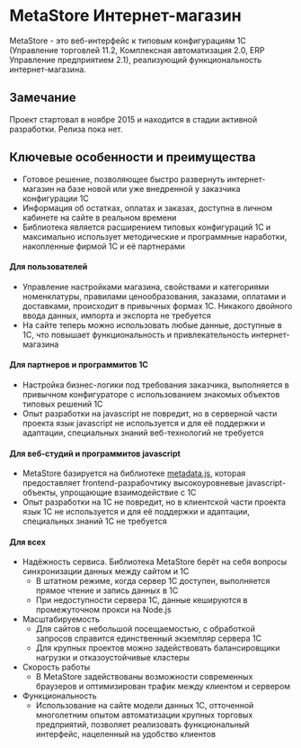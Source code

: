# MetaStore Интернет-магазин
MetaStore - это веб-интерфейс к типовым конфигурациям 1С (Управление торговлей 11.2, Комплексная автоматизация 2.0, ERP Управление предприятием 2.1), реализующий функциональность интернет-магазина.

## Замечание
Проект стартовал в ноябре 2015 и находится в стадии активной разработки. Релиза пока нет.

## Ключевые особенности и преимущества
- Готовое решение, позволяющее быстро развернуть интернет-магазин на базе новой или уже внедренной у заказчика конфигурации 1С
- Информация об остатках, оплатах и заказах, доступна в личном кабинете на сайте в реальном времени
- Библиотека является расширением типовых конфигураций 1С и максимально использует методические и программные наработки, накопленные фирмой 1С и её партнерами

#### Для пользователей
- Управление настройками магазина, свойствами и категориями номенклатуры, правилами ценообразования, заказами, оплатами и доставками, происходит в привычных формах 1С. Никакого двойного ввода данных, импорта и экспорта не требуется
- На сайте теперь можно использовать любые данные, доступные в 1С, что повышает функциональность и привлекательность интернет-магазина

#### Для партнеров и программитов 1С
- Настройка бизнес-логики под требования заказчика, выполняется в привычном конфигураторе с использованием знакомых объектов типовых решений 1С
- Опыт разработки на javascript не повредит, но в серверной части проекта язык javascript не используется и для её поддержки и адаптации, специальных знаний веб-технологий не требуется

#### Для веб-студий и программитов javascript
- MetaStore базируется на библиотеке [metadata.js](https://github.com/oknosoft/metadata.js), которая предоставляет frontend-разрабочтику высокоуровневые javascript-объекты, упрощающие взаимодействие с 1С
- Опыт разработки на 1С не повредит, но в клиентской части проекта язык 1С не используется и для её поддержки и адаптации, специальных знаний 1С не требуется

#### Для всех
- Надёжность сервиса. Библиотека MetaStore берёт на себя вопросы синхронизации данных между сайтом и 1С
	+ В штатном режиме, когда сервер 1С доступен, выполняется прямое чтение и запись данных в 1С
	+ При недоступности сервера 1С, данные кешируются в промежуточном прокси на Node.js
- Масштабируемость
	+ Для сайтов с небольшой посещаемостью, с обработкой запросов справится единственный экземпляр сервера 1С
	+ Для крупных проектов можно задействовать балансировщики нагрузки и отказоустойчивые кластеры
- Скорость работы
	+ В MetaStore задействованы возможности современных браузеров и оптимизирован трафик между клиентом и сервером
- Функциональность
	+ Использование на сайте модели данных 1С, отточенной многолетним опытом автоматизации крупных торговых предприятий, позволяет реализовать функциональный интерфейс, нацеленный на удобство клиентов
